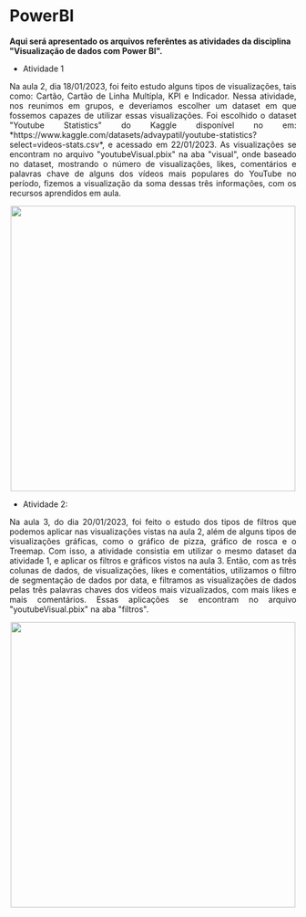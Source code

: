 # PowerBI
**Aqui será apresentado os arquivos referêntes as atividades da disciplina 
"Visualização de dados com Power BI".**


- Atividade 1

<p align="justify"> Na aula 2, dia 18/01/2023, foi feito estudo alguns tipos de visualizações, 
tais como: Cartão, Cartão de Linha Multípla, KPI e Indicador.
Nessa atividade, nos reunimos em grupos, e deveriamos escolher um dataset 
em que fossemos capazes de utilizar essas visualizações. 
Foi escolhido o dataset "Youtube Statistics" do Kaggle disponível no em: 
*https://www.kaggle.com/datasets/advaypatil/youtube-statistics?select=videos-stats.csv*,
e acessado em 22/01/2023.
As visualizações se encontram no arquivo "youtubeVisual.pbix" na aba "visual", 
onde baseado no dataset, mostrando o número de visualizações, likes, comentários e 
palavras chave de alguns dos vídeos mais populares do YouTube no período, fizemos
a visualização da soma dessas três informações, com os recursos aprendidos em aula.

<div align="center">
<img src="https://user-images.githubusercontent.com/39384991/213914178-a19a3442-1922-4133-ad09-0ff54d2c745c.png" width="500px" />
</div>


- Atividade 2:
<p align="justify"> Na aula 3, do dia 20/01/2023, foi feito o estudo dos tipos de filtros 
que podemos aplicar nas visualizações vistas na aula 2, além de alguns 
tipos de visualizações gráficas, como o gráfico de pizza, gráfico de rosca
e o Treemap.
Com isso, a atividade consistia em utilizar o mesmo dataset da atividade 1,
e aplicar os filtros e gráficos vistos na aula 3. Então, com as três colunas
de dados, de visualizações, likes e comentátios, utilizamos o filtro de 
segmentação de dados por data, e filtramos as visualizações de dados
pelas três palavras chaves dos vídeos mais vizualizados, com mais likes e
mais comentários.
Essas aplicações se encontram no arquivo "youtubeVisual.pbix" na aba "filtros".

<div align="center">
<img src="https://user-images.githubusercontent.com/39384991/213914191-f93b203e-c6e6-4127-9fef-20776da32d9d.png" width="500px" />
</div>

